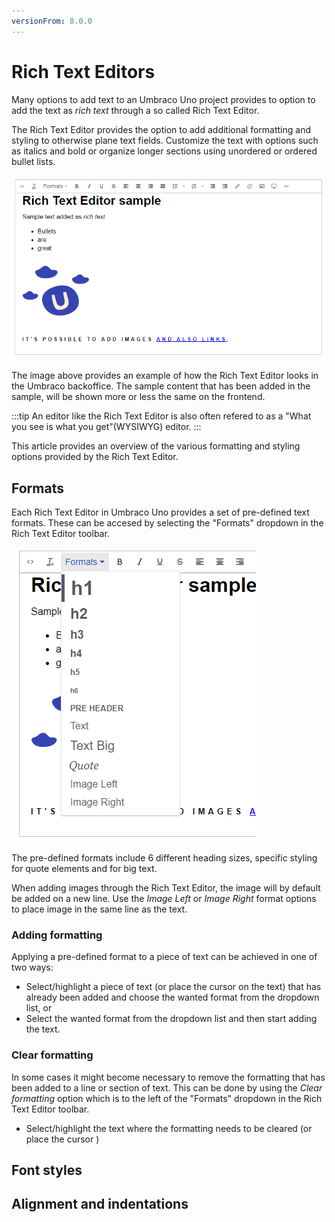 ```yaml
---
versionFrom: 8.0.0
---
```


# Rich Text Editors

Many options to add text to an Umbraco Uno project provides to option to add the text as *rich text* through a so called Rich Text Editor.

The Rich Text Editor provides the option to add additional formatting and styling to otherwise plane text fields. Customize the text with options such as italics and bold or organize longer sections using unordered or ordered bullet lists.

![Rich Text Editor with sample content](images/RTE-samplecontent.png)

The image above provides an example of how the Rich Text Editor looks in the Umbraco backoffice. The sample content that has been added in the sample, will be shown more or less the same on the frontend.

:::tip
An editor like the Rich Text Editor is also often refered to as a "What you see is what you get"(WYSIWYG) editor.
:::

This article provides an overview of the various formatting and styling options provided by the Rich Text Editor.

## Formats

Each Rich Text Editor in Umbraco Uno provides a set of pre-defined text formats. These can be accesed by selecting the "Formats" dropdown in the Rich Text Editor toolbar.

![List of formatting options in the Rich Text Editor](images/RTE-formatoptions.png)

The pre-defined formats include 6 different heading sizes, specific styling for quote elements and for big text.

When adding images through the Rich Text Editor, the image will by default be added on a new line. Use the *Image Left* or *Image Right* format options to place image in the same line as the text.

### Adding formatting

Applying a pre-defined format to a piece of text can be achieved in one of two ways:

* Select/highlight a piece of text (or place the cursor on the text) that has already been added and choose the wanted format from the dropdown list, or
* Select the wanted format from the dropdown list and then start adding the text.

### Clear formatting

In some cases it might become necessary to remove the formatting that has been added to a line or section of text. This can be done by using the *Clear formatting* option which is to the left of the "Formats" dropdown in the Rich Text Editor toolbar.

* Select/highlight the text where the formatting needs to be cleared (or place the cursor )

## Font styles

## Alignment and indentations
